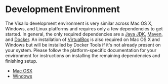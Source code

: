 # Development Environment

The Visallo development environment is very similar across Mac OS X, Windows, and Linux platforms and requires only a few dependencies to get started. In general, the only required dependencies are a [Java JDK](http://www.oracle.com/technetwork/java/javase/downloads/index.html), [Maven](https://maven.apache.org), and [Docker](https://www.docker.com/). An installation of [VirtualBox](https://www.virtualbox.org/) is also required on Mac OS X and Windows but will be installed by Docker Tools if it's not already present on your system. Please follow the platform-specific documentation for your environment for instructions on installing the remaining dependencies and finishing setup.

* [Mac OSX](mac-osx-development.md)
* [Windows](windows-development.md)
